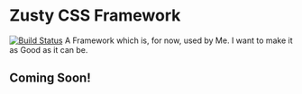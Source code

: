 # Zusty CSS Framework
[![Build Status](https://travis-ci.com/sarsamurmu/zusty.svg?branch=master)](https://travis-ci.com/sarsamurmu/zusty)
A Framework which is, for now, used by Me. I want to make it as Good as it can be.
## Coming Soon!
